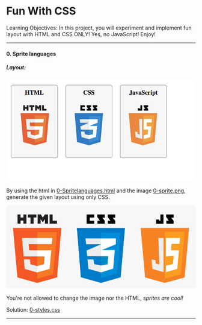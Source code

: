 # Fun With CSS
Learning Objectives:
In this project, you will experiment and implement fun layout with HTML and CSS ONLY!
Yes, no JavaScript!
Enjoy!

---
#### 0. Sprite languages
##### Layout:
![layout](0-layout.png)

By using the html in [0-Spritelanguages.html](**0-Spritelanguages.html**) and the image [0-sprite.png](**0-sprite.png**), generate the given layout using only CSS.

![0-sprite.png](0-sprite.png)

You're not allowed to change the image nor the HTML, *sprites are cool!*

Solution: [0-styles.css](0-styles.css)

---
